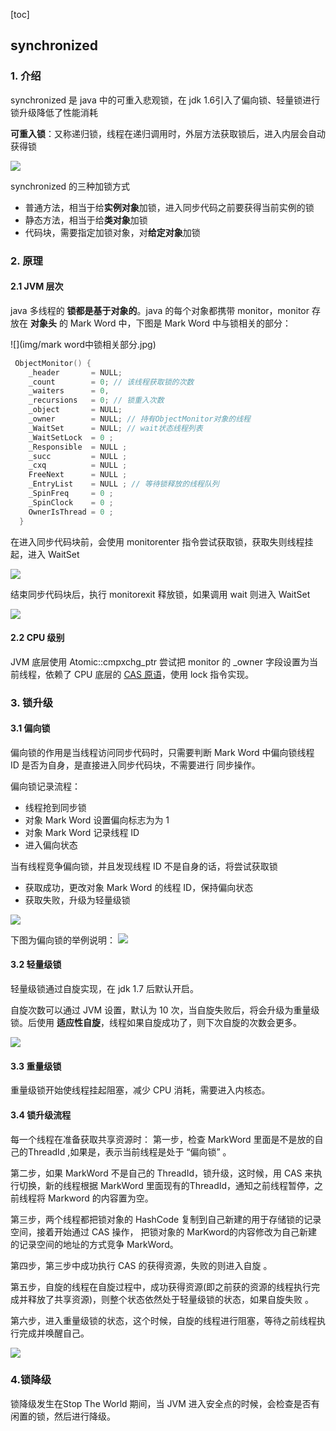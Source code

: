 [toc]

## synchronized

### 1. 介绍

synchronized 是 java 中的可重入悲观锁，在 jdk 1.6引入了偏向锁、轻量锁进行锁升级降低了性能消耗

**可重入锁**：又称递归锁，线程在递归调用时，外层方法获取锁后，进入内层会自动获得锁

![](img/monitor.jpg)

synchronized 的三种加锁方式

- 普通方法，相当于给**实例对象**加锁，进入同步代码之前要获得当前实例的锁
- 静态方法，相当于给**类对象**加锁
- 代码块，需要指定加锁对象，对**给定对象**加锁

### 2. 原理

#### 2.1 JVM 层次

java 多线程的 **锁都是基于对象的**。java 的每个对象都携带 monitor，monitor 存放在 **对象头** 的 Mark Word  中，下图是 Mark Word 中与锁相关的部分：

![](img/mark word中锁相关部分.jpg)

``` c++
 ObjectMonitor() {
    _header       = NULL;
    _count        = 0; // 该线程获取锁的次数
    _waiters      = 0,
    _recursions   = 0; // 锁重入次数
    _object       = NULL;
    _owner        = NULL; // 持有ObjectMonitor对象的线程
    _WaitSet      = NULL; // wait状态线程列表
    _WaitSetLock  = 0 ;
    _Responsible  = NULL ;
    _succ         = NULL ;
    _cxq          = NULL ;
    FreeNext      = NULL ;
    _EntryList    = NULL ; // 等待锁释放的线程队列
    _SpinFreq     = 0 ;
    _SpinClock    = 0 ;
    OwnerIsThread = 0 ;
  }
```

在进入同步代码块前，会使用 monitorenter 指令尝试获取锁，获取失则线程挂起，进入 WaitSet

![](img/moniterenter.jpg)

结束同步代码块后，执行 monitorexit  释放锁，如果调用 wait 则进入 WaitSet

![](img/moniterexit.jpg)

#### 2.2 CPU 级别

JVM 底层使用 Atomic::cmpxchg_ptr 尝试把 monitor 的 _owner 字段设置为当前线程，依赖了 CPU 底层的 <a href="../jdk源码/util/CAS.md">CAS 原语</a>，使用 lock 指令实现。



### 3. 锁升级

#### 3.1 偏向锁

偏向锁的作用是当线程访问同步代码时，只需要判断 Mark Word 中偏向锁线程 ID 是否为自身，是直接进入同步代码块，不需要进行 同步操作。

偏向锁记录流程：

- 线程抢到同步锁
- 对象 Mark Word 设置偏向标志为为 1
- 对象 Mark Word 记录线程 ID
- 进入偏向状态

当有线程竞争偏向锁，并且发现线程 ID 不是自身的话，将尝试获取锁

- 获取成功，更改对象 Mark Word 的线程 ID，保持偏向状态
- 获取失败，升级为轻量级锁

![](img/偏向锁流程.png)

下图为偏向锁的举例说明：
![](img/偏向锁举例说明.png)

#### 3.2 轻量级锁

轻量级锁通过自旋实现，在 jdk 1.7 后默认开启。

自旋次数可以通过 JVM 设置，默认为 10 次，当自旋失败后，将会升级为重量级锁。后使用 **适应性自旋**，线程如果自旋成功了，则下次自旋的次数会更多。

![](img/轻量级锁流程图.png)

#### 3.3 重量级锁

重量级锁开始使线程挂起阻塞，减少 CPU 消耗，需要进入内核态。



#### 3.4 锁升级流程

每一个线程在准备获取共享资源时： 第一步，检查 MarkWord 里面是不是放的自己的ThreadId ,如果是，表示当前线程是处于 “偏向锁” 。

第二步，如果 MarkWord 不是自己的 ThreadId，锁升级，这时候，用 CAS 来执行切换，新的线程根据 MarkWord 里面现有的ThreadId，通知之前线程暂停，之前线程将 Markword 的内容置为空。

第三步，两个线程都把锁对象的 HashCode 复制到自己新建的用于存储锁的记录空间，接着开始通过 CAS 操作， 把锁对象的 MarKword的内容修改为自己新建的记录空间的地址的方式竞争 MarkWord。

第四步，第三步中成功执行 CAS 的获得资源，失败的则进入自旋 。

第五步，自旋的线程在自旋过程中，成功获得资源(即之前获的资源的线程执行完成并释放了共享资源)，则整个状态依然处于轻量级锁的状态，如果自旋失败 。

第六步，进入重量级锁的状态，这个时候，自旋的线程进行阻塞，等待之前线程执行完成并唤醒自己。

![](img/锁升级过程.jpg)

### 4.锁降级

锁降级发生在Stop The World 期间，当 JVM 进入安全点的时候，会检查是否有闲置的锁，然后进行降级。